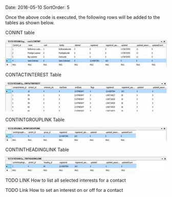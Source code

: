 Date: 2016-05-10
SortOrder: 5

Once the above code is executed, the following rows will be added to the tables as shown below.

CONINT table

<img src="../How%20to%20add%20a%20new%20contact%20interest_files/image001.jpg" width="605" height="84" />

CONTACTINTEREST Table

<img src="../How%20to%20add%20a%20new%20contact%20interest_files/image002.jpg" width="604" height="93" />

CONTINTGROUPLINK Table

<img src="../How%20to%20add%20a%20new%20contact%20interest_files/image003.jpg" width="604" height="46" />

CONTINTHEADINGLINK Table

<img src="../How%20to%20add%20a%20new%20contact%20interest_files/image004.jpg" width="604" height="48" />

TODO LINK How to list all selected interests for a contact

TODO Link []() How to set an interest on or off for a contact
